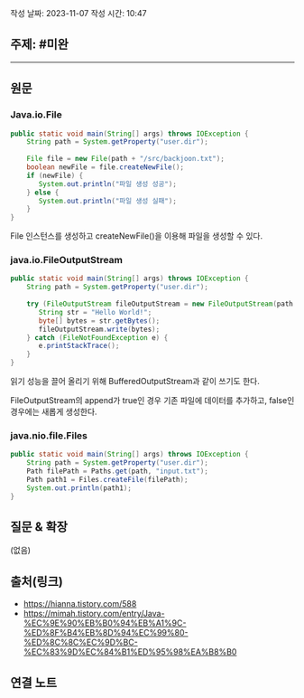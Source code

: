 작성 날짜: 2023-11-07
작성 시간: 10:47

## 주제: #미완

----
## 원문

### Java.io.File

```java
public static void main(String[] args) throws IOException {  
    String path = System.getProperty("user.dir");  
    
    File file = new File(path + "/src/backjoon.txt");  
    boolean newFile = file.createNewFile();  
    if (newFile) {  
       System.out.println("파일 생성 성공");  
    } else {  
       System.out.println("파일 생성 실패");  
    }  
}
```

File 인스턴스를 생성하고 createNewFile()을 이용해 파일을 생성할 수 있다.


### java.io.FileOutputStream

```java
public static void main(String[] args) throws IOException {  
    String path = System.getProperty("user.dir");  
  
    try (FileOutputStream fileOutputStream = new FileOutputStream(path + "/src/backjoon.txt", true)) {  
       String str = "Hello World!";  
       byte[] bytes = str.getBytes();  
       fileOutputStream.write(bytes);  
    } catch (FileNotFoundException e) {  
       e.printStackTrace();  
    }  
}
```

읽기 성능을 끌어 올리기 위해 BufferedOutputStream과 같이 쓰기도 한다.

FileOutputStream의 append가 true인 경우 기존 파일에 데이터를 추가하고, false인 경우에는 새롭게 생성한다.

### java.nio.file.Files
```java
public static void main(String[] args) throws IOException {  
    String path = System.getProperty("user.dir");  
    Path filePath = Paths.get(path, "input.txt");  
    Path path1 = Files.createFile(filePath);  
    System.out.println(path1);  
}
```

## 질문 & 확장

(없음)

## 출처(링크)
- https://hianna.tistory.com/588
- https://mimah.tistory.com/entry/Java-%EC%9E%90%EB%B0%94%EB%A1%9C-%ED%8F%B4%EB%8D%94%EC%99%80-%ED%8C%8C%EC%9D%BC-%EC%83%9D%EC%84%B1%ED%95%98%EA%B8%B0
## 연결 노트










